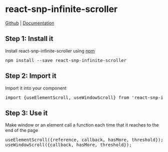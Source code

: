 <div>
    <h1>react-snp-infinite-scroller</h1>
    <a href="https://github.com/rezaerami/react-snp-infinite-scroller/">Github</a> | 
    <a href="https://rezaerami.github.io/docs-react-snp-infinite-scroller/">Documentation</a>
    <section>
      <h2>
        <span>Step 1: </span>
        <b>Install it</b>
      </h2>
      <p>Install react-snp-infinite-scroller using <a target="_blank" href="https://www.npmjs.com/package/react-snp-infinite-scroller">npm</a></p>
      <pre>npm install --save react-snp-infinite-scroller</pre>
    </section>
    <section>
      <h2>
        <span>Step 2: </span>
        <b>Import it</b>
      </h2>
      <p>Import it into your component</p>
      <pre>import {useElementScroll, useWindowScroll} from 'react-snp-infinite-scroller';</pre>
    </section>
    <section>
      <h2>
        <span>Step 3: </span>
        <b>Use it</b>
      </h2>
      <p>Make window or an element call a function each time that it reaches to the end of the page</p>
      <pre>useElementScroll({reference, callback, hasMore, threshold});
useWindowScroll({callback, hasMore, threshold});</pre>
    </section>
  </div>
